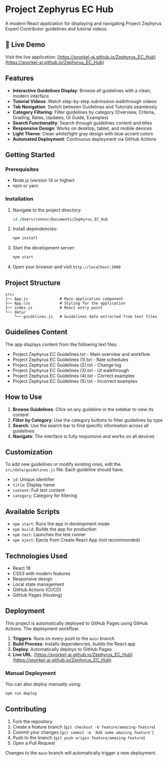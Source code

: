 # Project Zephyrus EC Hub

A modern React application for displaying and navigating Project Zephyrus Expert Contributor guidelines and tutorial videos.

## 🚀 Live Demo

Visit the live application: [https://snorkel-ai.github.io/Zephyrus_EC_Hub](https://snorkel-ai.github.io/Zephyrus_EC_Hub)

## Features

- **Interactive Guidelines Display**: Browse all guidelines with a clean, modern interface
- **Tutorial Videos**: Watch step-by-step submission walkthrough videos
- **Tab Navigation**: Switch between Guidelines and Tutorials seamlessly
- **Category Filtering**: Filter guidelines by category (Overview, Criteria, Grading, Rates, Updates, UI Guide, Examples)
- **Search Functionality**: Search through guidelines content and titles
- **Responsive Design**: Works on desktop, tablet, and mobile devices
- **Light Theme**: Clean white/light gray design with blue accent colors
- **Automated Deployment**: Continuous deployment via GitHub Actions

## Getting Started

### Prerequisites

- Node.js (version 14 or higher)
- npm or yarn

### Installation

1. Navigate to the project directory:
   ```bash
   cd /Users/connor/Documents/Zephyrus_EC_Hub
   ```

2. Install dependencies:
   ```bash
   npm install
   ```

3. Start the development server:
   ```bash
   npm start
   ```

4. Open your browser and visit `http://localhost:3000`

## Project Structure

```
src/
├── App.js              # Main application component
├── App.css             # Styling for the application
├── index.js            # React entry point
└── data/
    └── guidelines.js   # Guidelines data extracted from text files
```

## Guidelines Content

The app displays content from the following text files:
- Project Zephyrus EC Guidelines.txt - Main overview and workflow
- Project Zephyrus EC Guidelines (1).txt - Rate schedules
- Project Zephyrus EC Guidelines (2).txt - Change log
- Project Zephyrus EC Guidelines (3).txt - UI walkthrough
- Project Zephyrus EC Guidelines (4).txt - Correct examples
- Project Zephyrus EC Guidelines (5).txt - Incorrect examples

## How to Use

1. **Browse Guidelines**: Click on any guideline in the sidebar to view its content
2. **Filter by Category**: Use the category buttons to filter guidelines by type
3. **Search**: Use the search bar to find specific information across all guidelines
4. **Navigate**: The interface is fully responsive and works on all devices

## Customization

To add new guidelines or modify existing ones, edit the `src/data/guidelines.js` file. Each guideline should have:
- `id`: Unique identifier
- `title`: Display name
- `content`: Full text content
- `category`: Category for filtering

## Available Scripts

- `npm start`: Runs the app in development mode
- `npm build`: Builds the app for production
- `npm test`: Launches the test runner
- `npm eject`: Ejects from Create React App (not recommended)

## Technologies Used

- React 18
- CSS3 with modern features
- Responsive design
- Local state management
- GitHub Actions (CI/CD)
- GitHub Pages (Hosting)

## Deployment

This project is automatically deployed to GitHub Pages using GitHub Actions. The deployment workflow:

1. **Triggers**: Runs on every push to the `main` branch
2. **Build Process**: Installs dependencies, builds the React app
3. **Deploy**: Automatically deploys to GitHub Pages
4. **Live URL**: [https://snorkel-ai.github.io/Zephyrus_EC_Hub](https://snorkel-ai.github.io/Zephyrus_EC_Hub)

### Manual Deployment

You can also deploy manually using:
```bash
npm run deploy
```

## Contributing

1. Fork the repository
2. Create a feature branch (`git checkout -b feature/amazing-feature`)
3. Commit your changes (`git commit -m 'Add some amazing feature'`)
4. Push to the branch (`git push origin feature/amazing-feature`)
5. Open a Pull Request

Changes to the `main` branch will automatically trigger a new deployment.
